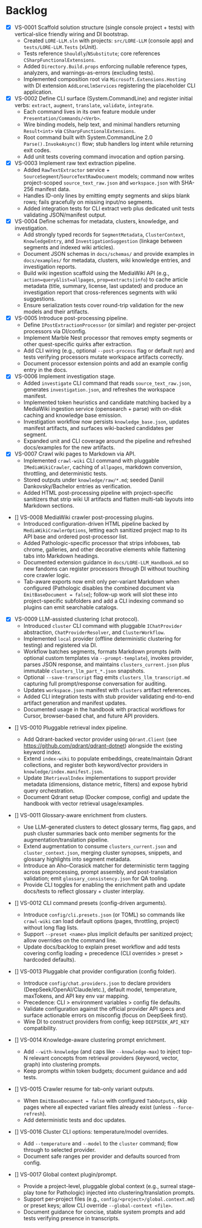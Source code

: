 # Backlog

- [x] VS-0001 Scaffold solution structure (single console project + tests) with vertical-slice friendly wiring and DI bootstrap.
  - Created `LORE-LLM.sln` with projects: `src/LORE-LLM` (console app) and `tests/LORE-LLM.Tests` (xUnit).
  - Tests reference `Shouldly`/`NSubstitute`; core references `CSharpFunctionalExtensions`.
  - Added `Directory.Build.props` enforcing nullable reference types, analyzers, and warnings-as-errors (excluding tests).
  - Implemented composition root via `Microsoft.Extensions.Hosting` with DI extension `AddLoreLlmServices` registering the placeholder CLI application.
- [x] VS-0002 Define CLI surface (System.CommandLine) and register initial verbs: `extract`, `augment`, `translate`, `validate`, `integrate`.
  - Each command lives in its own feature module under `Presentation/Commands/<Verb>`.
  - Wire binding models, help text, and minimal handlers returning `Result<int>` via `CSharpFunctionalExtensions`.
  - Root command built with System.CommandLine 2.0 `Parse().InvokeAsync()` flow; stub handlers log intent while returning exit codes.
  - Add unit tests covering command invocation and option parsing.
- [x] VS-0003 Implement raw text extraction pipeline.
  - Added `RawTextExtractor` service + `SourceSegment`/`SourceTextRawDocument` models; command now writes project-scoped `source_text_raw.json` and `workspace.json` with SHA-256 manifest data.
  - Handles ID-only lines by emitting empty segments and skips blank rows; fails gracefully on missing input/no segments.
  - Added integration tests for CLI extract verb plus dedicated unit tests validating JSON/manifest output.
- [x] VS-0004 Define schemas for metadata, clusters, knowledge, and investigation.
  - Add strongly typed records for `SegmentMetadata`, `ClusterContext`, `KnowledgeEntry`, and `InvestigationSuggestion` (linkage between segments and indexed wiki articles).
  - Document JSON schemas in `docs/schemas/` and provide examples in `docs/examples/` for metadata, clusters, wiki knowledge entries, and investigation reports.
  - Build wiki ingestion scaffold using the MediaWiki API (e.g., `action=query&list=allpages`, `prop=extracts|info`) to cache article metadata (title, summary, license, last updated) and produce an investigation report that cross-references segments with wiki suggestions.
  - Ensure serialization tests cover round-trip validation for the new models and their artifacts.
- [x] VS-0005 Introduce post-processing pipeline.
  - Define `IPostExtractionProcessor` (or similar) and register per-project processors via DI/config.
  - Implement Marble Nest processor that removes empty segments or other quest-specific quirks after extraction.
  - Add CLI wiring (e.g., optional `--post-process` flag or default run) and tests verifying processors mutate workspace artifacts correctly.
  - Document processor extension points and add an example config entry in the docs.
- [x] VS-0006 Implement investigation stage.
  - Added `investigate` CLI command that reads `source_text_raw.json`, generates `investigation.json`, and refreshes the workspace manifest.
  - Implemented token heuristics and candidate matching backed by a MediaWiki ingestion service (opensearch + parse) with on-disk caching and knowledge base emission.
  - Investigation workflow now persists `knowledge_base.json`, updates manifest artifacts, and surfaces wiki-backed candidates per segment.
  - Expanded unit and CLI coverage around the pipeline and refreshed docs/examples for the new artifacts.
- [x] VS-0007 Crawl wiki pages to Markdown via API.
  - Implemented `crawl-wiki` CLI command with pluggable `IMediaWikiCrawler`, caching of `allpages`, markdown conversion, throttling, and deterministic tests.
  - Stored outputs under `knowledge/raw/*.md`; seeded Daniil Dankovsky/Bachelor entries as verification.
  - Added HTML post-processing pipeline with project-specific sanitizers that strip wiki UI artifacts and flatten multi-tab layouts into Markdown sections.
- [] VS-0008 MediaWiki crawler post-processing plugins.
  - Introduced configuration-driven HTML pipeline backed by `MediaWikiCrawlerOptions`, letting each sanitized project map to its API base and ordered post-processor list.
  - Added Pathologic-specific processor that strips infoboxes, tab chrome, galleries, and other decorative elements while flattening tabs into Markdown headings.
  - Documented extension guidance in `docs/LORE-LLM_Handbook.md` so new fandoms can register processors through DI without touching core crawler logic.
  - Tab-aware exports now emit only per-variant Markdown when configured (Pathologic disables the combined document via `EmitBaseDocument = false`); follow-up work will slot these into project-specific subfolders and add a CLI indexing command so plugins can emit searchable catalogs.
- [x] VS-0009 LLM-assisted clustering (chat protocol).
  - Introduced `cluster` CLI command with pluggable `IChatProvider` abstraction, `ChatProviderResolver`, and `ClusterWorkflow`.
  - Implemented `local` provider (offline deterministic clustering for testing) and registered via DI.
  - Workflow batches segments, formats Markdown prompts (with optional custom templates via `--prompt-template`), invokes provider, parses JSON response, and maintains `clusters_current.json` plus immutable `clusters_llm_part_*.json` snapshots.
  - Optional `--save-transcript` flag emits `clusters_llm_transcript.md` capturing full prompt/response conversation for auditing.
  - Updates `workspace.json` manifest with `clusters` artifact references.
  - Added CLI integration tests with stub provider validating end-to-end artifact generation and manifest updates.
  - Documented usage in the handbook with practical workflows for Cursor, browser-based chat, and future API providers.
- [] VS-0010 Pluggable retrieval index pipeline.
  - Add Qdrant-backed vector provider using `Qdrant.Client` (see https://github.com/qdrant/qdrant-dotnet) alongside the existing keyword index.
  - Extend `index-wiki` to populate embeddings, create/maintain Qdrant collections, and register both keyword/vector providers in `knowledge/index.manifest.json`.
  - Update `IRetrievalIndex` implementations to support provider metadata (dimensions, distance metric, filters) and expose hybrid query orchestration.
  - Document Qdrant setup (Docker compose, config) and update the handbook with vector retrieval usage/examples.

- [] VS-0011 Glossary-aware enrichment from clusters.
  - Use LLM-generated clusters to detect glossary terms, flag gaps, and push cluster summaries back onto member segments for the augmentation/translation pipeline.
  - Extend augmentation to consume `clusters_current.json` and `cluster_context.json`, merging cluster synopses, snippets, and glossary highlights into segment metadata.
  - Introduce an Aho–Corasick matcher for deterministic term tagging across preprocessing, prompt assembly, and post-translation validation; emit `glossary_consistency.json` for QA tooling.
  - Provide CLI toggles for enabling the enrichment path and update docs/tests to reflect glossary + cluster interplay.

- [] VS-0012 CLI command presets (config-driven arguments).
  - Introduce `config/cli.presets.json` (or TOML) so commands like `crawl-wiki` can load default options (pages, throttling, project) without long flag lists.
  - Support `--preset <name>` plus implicit defaults per sanitized project; allow overrides on the command line.
  - Update docs/backlog to explain preset workflow and add tests covering config loading + precedence (CLI overrides > preset > hardcoded defaults).

- [] VS-0013 Pluggable chat provider configuration (config folder).
  - Introduce `config/chat.providers.json` to declare providers (DeepSeek/OpenAI/Claude/etc.), default model, temperature, maxTokens, and API key env var mapping.
  - Precedence: CLI > environment variables > config file defaults.
  - Validate configuration against the official provider API specs and surface actionable errors on misconfig (focus on DeepSeek first).
  - Wire DI to construct providers from config; keep `DEEPSEEK_API_KEY` compatibility.

- [] VS-0014 Knowledge-aware clustering prompt enrichment.
  - Add `--with-knowledge` (and caps like `--knowledge-max`) to inject top-N relevant concepts from retrieval providers (keyword, vector, graph) into clustering prompts.
  - Keep prompts within token budgets; document guidance and add tests.

- [] VS-0015 Crawler resume for tab-only variant outputs.
  - When `EmitBaseDocument = false` with configured `TabOutputs`, skip pages where all expected variant files already exist (unless `--force-refresh`).
  - Add deterministic tests and doc updates.

- [] VS-0016 Cluster CLI options: temperature/model overrides.
  - Add `--temperature` and `--model` to the `cluster` command; flow through to selected provider.
  - Document safe ranges per provider and defaults sourced from config.

- [] VS-0017 Global context plugin/prompt.
  - Provide a project-level, pluggable global context (e.g., surreal stage-play tone for Pathologic) injected into clustering/translation prompts.
  - Support per-project files (e.g., `config/<project>/global.context.md`) or preset keys; allow CLI override `--global-context <file>`.
  - Document guidance for concise, stable system prompts and add tests verifying presence in transcripts.
